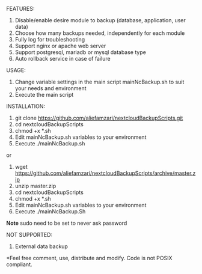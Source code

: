 FEATURES:
1. Disable/enable desire module to backup (database, application, user data)
2. Choose how many backups needed, independently for each module
3. Fully log for troubleshooting
4. Support nginx or apache web server
5. Support postgresql, mariadb or mysql database type
6. Auto rollback service in case of failure

USAGE:
1. Change variable settings in the main script mainNcBackup.sh to suit your needs and environment
2. Execute the main script

INSTALLATION:
1. git clone https://github.com/aliefamzari/nextcloudBackupScripts.git
2. cd nextcloudBackupScripts
3. chmod +x *.sh
4. Edit mainNcBackup.sh variables to your environment
5. Execute ./mainNcBackup.sh

or

1. wget https://github.com/aliefamzari/nextcloudBackupScripts/archive/master.zip
2. unzip master.zip
3. cd nextcloudBackupScripts
4. chmod +x *.sh
5. Edit mainNcBackup.sh variables to your environment
6. Execute ./mainNcBackup.Sh

**Note**
sudo need to be set to never ask password

NOT SUPPORTED:
1. External data backup


*Feel free comment, use, distribute and modify. Code is not POSIX compliant.   

